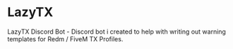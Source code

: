 # LazyTX
LazyTX Discord Bot - Discord bot i created to help with writing out warning templates for Redm / FiveM TX Profiles.
